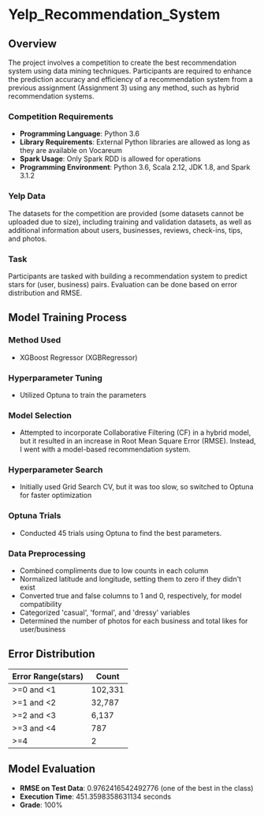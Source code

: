 # Yelp_Recommendation_System

## Overview
The project involves a competition to create the best recommendation system using data mining techniques. Participants are required to enhance the prediction accuracy and efficiency of a recommendation system from a previous assignment (Assignment 3) using any method, such as hybrid recommendation systems.

### Competition Requirements
- **Programming Language**: Python 3.6
- **Library Requirements**: External Python libraries are allowed as long as they are available on Vocareum
- **Spark Usage**: Only Spark RDD is allowed for operations
- **Programming Environment**: Python 3.6, Scala 2.12, JDK 1.8, and Spark 3.1.2

### Yelp Data
The datasets for the competition are provided (some datasets cannot be uploaded due to size), including training and validation datasets, as well as additional information about users, businesses, reviews, check-ins, tips, and photos.

### Task
Participants are tasked with building a recommendation system to predict stars for (user, business) pairs. Evaluation can be done based on error distribution and RMSE.

## Model Training Process

### Method Used
- XGBoost Regressor (XGBRegressor)

### Hyperparameter Tuning
- Utilized Optuna to train the parameters

### Model Selection
- Attempted to incorporate Collaborative Filtering (CF) in a hybrid model, but it resulted in an increase in Root Mean Square Error (RMSE). Instead, I went with a model-based recommendation system.

### Hyperparameter Search
- Initially used Grid Search CV, but it was too slow, so switched to Optuna for faster optimization

### Optuna Trials
- Conducted 45 trials using Optuna to find the best parameters.

### Data Preprocessing
- Combined compliments due to low counts in each column
- Normalized latitude and longitude, setting them to zero if they didn't exist
- Converted true and false columns to 1 and 0, respectively, for model compatibility
- Categorized 'casual', 'formal', and 'dressy' variables
- Determined the number of photos for each business and total likes for user/business


## Error Distribution

| Error Range(stars)    | Count   |
|-----------------|---------|
| >=0 and <1      | 102,331 |
| >=1 and <2      | 32,787  |
| >=2 and <3      | 6,137   |
| >=3 and <4      | 787     |
| >=4             | 2       |

## Model Evaluation

- **RMSE on Test Data**: 0.9762416542492776 (one of the best in the class)
- **Execution Time**: 451.3598358631134 seconds
- **Grade**: 100%


